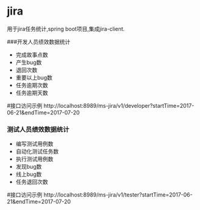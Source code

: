 # jira
用于jira任务统计,spring boot项目,集成jira-client.


###开发人员绩效数据统计
- 完成故事点数
- 产生bug数
- 退回次数
- 重要以上bug数
- 任务逾期次数
- 任务逾期天数


#接口访问示例
http://localhost:8989/ms-jira/v1/developer?startTime=2017-06-21&endTime=2017-07-20

### 测试人员绩效数据统计
- 编写测试用例数
- 自动化测试任务数
- 执行测试用例数
- 发现bug数
- 线上bug数
- 任务退回次数

#接口访问示例
http://localhost:8989/ms-jira/v1/tester?startTime=2017-06-21&endTime=2017-07-20